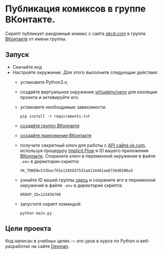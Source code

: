 # Публикация комиксов в группе ВКонтакте.
Скрипт публикует рандомный комикс с сайта [xkcd.com](https://xkcd.com/) в группе [ВКонтакте](https://vk.com/) от имени группы.

## Запуск

- Скачайте код
- Настройте окружение. Для этого выполните следующие действия:
  - установите Python3.x;
  - создайте виртуальное окружение [virtualenv/venv](https://docs.python.org/3/library/venv.html) для изоляции проекта и активируйте его.
  - установите необходимые зависимости:

    ```
    pip install -r requirements.txt
    ```
  - [создайте группу ВКонтакте](https://vk.com/groups?w=groups_create)
  - [создайте приложение ВКонтакте](https://vk.com/apps?act=manage)
  - получите секретный ключ для работы с [API сайта vk.com](https://vk.com/dev/), используя процедуру
  [Implicit Flow](https://vk.com/dev/implicit_flow_user) и ID вашего приложения [ВКонтакте](https://vk.com/). Сохраните ключ в переменной окружения в файле ```.env``` в директории скрипта:

    ```
    VK_TOKEN=533bacf01e1165b57531ad114461ae8736d6506a3
    ```
  - узнайте ID вашей группы [здесь](https://regvk.com/id/) и сохраните его в переменной окружения в файле ```.env``` в директории скрипта:

    ```
    GROUP_ID=123456789
    ```
  - запустите скрипт командой:

    ```
    python main.py
    ```
## Цели проекта
Код написан в учебных целях — это урок в курсе по Python и веб-разработке на сайте [Devman](https://dvmn.org).
